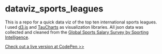 # dataviz_sports_leagues
This is a repo for a quick data viz of the top ten international sports leagues. I used [d3.js](http://d3js.org/) and [TauCharts](http://www.taucharts.com/) as visualization libraries. All json data was collected and cleaned from the [Global Sports Salary Survey by Sporting Intelligence](http://www.globalsportssalaries.com/GSSS%202014.pdf). 


[Check out a live version at CodePen >>](http://codepen.io/JEverhart383/pen/YPOpeB)
